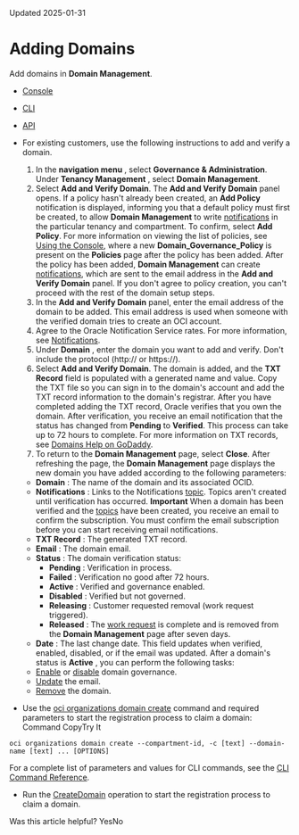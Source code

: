 Updated 2025-01-31
# Adding Domains
Add domains in **Domain Management**.
  * [Console](https://docs.oracle.com/en-us/iaas/Content/General/domain/create-domain.htm)
  * [CLI](https://docs.oracle.com/en-us/iaas/Content/General/domain/create-domain.htm)
  * [API](https://docs.oracle.com/en-us/iaas/Content/General/domain/create-domain.htm)


  * For existing customers, use the following instructions to add and verify a domain.
    1. In the **navigation menu** , select ****Governance & Administration****. Under ****Tenancy Management**** , select **Domain Management**.
    2. Select **Add and Verify Domain**. The **Add and Verify Domain** panel opens.
If a policy hasn't already been created, an **Add Policy** notification is displayed, informing you that a default policy must first be created, to allow **Domain Management** to write [notifications](https://docs.oracle.com/iaas/Content/Notification/home.htm) in the particular tenancy and compartment.
To confirm, select **Add Policy**. For more information on viewing the list of policies, see [Using the Console](https://docs.oracle.com/iaas/Content/Identity/Tasks/managingpolicies.htm#three), where a new **Domain_Governance_Policy** is present on the **Policies** page after the policy has been added.
After the policy has been added, **Domain Management** can create [notifications](https://docs.oracle.com/iaas/Content/Notification/home.htm), which are sent to the email address in the **Add and Verify Domain** panel. If you don't agree to policy creation, you can't proceed with the rest of the domain setup steps.
    3. In the **Add and Verify Domain** panel, enter the email address of the domain to be added. This email address is used when someone with the verified domain tries to create an OCI account.
    4. Agree to the Oracle Notification Service rates. For more information, see [Notifications](https://www.oracle.com/devops/notifications/).
    5. Under **Domain** , enter the domain you want to add and verify. Don't include the protocol (http:// or https://).
    6. Select **Add and Verify Domain**.
The domain is added, and the **TXT Record** field is populated with a generated name and value. Copy the TXT file so you can sign in to the domain's account and add the TXT record information to the domain's registrar.
After you have completed adding the TXT record, Oracle verifies that you own the domain. After verification, you receive an email notification that the status has changed from **Pending** to **Verified**. This process can take up to 72 hours to complete. For more information on TXT records, see [Domains Help on GoDaddy](https://www.godaddy.com/help/add-a-txt-record-19232).
    7. To return to the **Domain Management** page, select **Close**.
After refreshing the page, the **Domain Management** page displays the new domain you have added according to the following parameters:
    * **Domain** : The name of the domain and its associated OCID.
    * **Notifications** : Links to the Notifications [topic](https://docs.oracle.com/iaas/Content/Notification/Concepts/notificationoverview.htm#concepts). Topics aren't created until verification has occurred.
**Important** When a domain has been verified and the [topics](https://docs.oracle.com/iaas/Content/Notification/Concepts/notificationoverview.htm#concepts) have been created, you receive an email to confirm the subscription. You must confirm the email subscription before you can start receiving email notifications.
    * **TXT Record** : The generated TXT record.
    * **Email** : The domain email.
    * **Status** : The domain verification status:
      * **Pending** : Verification in process.
      * **Failed** : Verification no good after 72 hours.
      * **Active** : Verified and governance enabled.
      * **Disabled** : Verified but not governed.
      * **Releasing** : Customer requested removal (work request triggered).
      * **Released** : The [work request](https://docs.oracle.com/en-us/iaas/Content/General/Concepts/workrequestoverview.htm#Work_Requests "Work requests help you monitor long-running operations such as database backups or the provisioning of compute instances.") is complete and is removed from the **Domain Management** page after seven days.
    * **Date** : The last change date. This field updates when verified, enabled, disabled, or if the email was updated.
After a domain's status is **Active** , you can perform the following tasks:
    * [Enable](https://docs.oracle.com/en-us/iaas/Content/General/domain/create-domaingov.htm#create_domaingov "Enable domain governance for a claimed domain.") or [disable](https://docs.oracle.com/en-us/iaas/Content/General/domain/delete-domaingov.htm#delete_domaingov "Disable domain governance on a claimed domain.") domain governance.
    * [Update](https://docs.oracle.com/en-us/iaas/Content/General/domain/update-domain.htm#update_domain "Edit a domain.") the email.
    * [Remove](https://docs.oracle.com/en-us/iaas/Content/General/domain/delete-domain.htm#delete_domain "Release a domain, making it available to be claimed again by another tenancy.") the domain.
  * Use the [oci organizations domain create](https://docs.oracle.com/iaas/tools/oci-cli/latest/oci_cli_docs/cmdref/organizations/domain/create.html) command and required parameters to start the registration process to claim a domain:
Command
CopyTry It
```
oci organizations domain create --compartment-id, -c [text] --domain-name [text] ... [OPTIONS]
```

For a complete list of parameters and values for CLI commands, see the [CLI Command Reference](https://docs.oracle.com/iaas/tools/oci-cli/latest).
  * Run the [CreateDomain](https://docs.oracle.com/iaas/api/#/en/organizations/latest/Domain/CreateDomain) operation to start the registration process to claim a domain.


Was this article helpful?
YesNo


